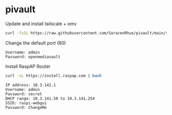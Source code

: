 # pivault

Update and install tailscale + omv

```bash
curl -fsSL https://raw.githubusercontent.com/SaracenRhue/pivault/main/setup.sh | sh
```

Change the default port (80)

```
Username: admin
Password: openmediavault
```


Install RaspAP Router

```bash
curl -sL https://install.raspap.com | bash
```

```
IP address: 10.3.141.1
Username: admin
Password: secret
DHCP range: 10.3.141.50 to 10.3.141.254
SSID: raspi-webgui
Password: ChangeMe
```
